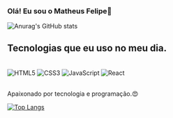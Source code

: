### Olá! Eu sou o Matheus Felipe🤙

![Anurag's GitHub stats](https://github-readme-stats.vercel.app/api?username=Matheusfelp22&show_icons=true&theme=dracula)

## Tecnologias que eu uso no meu dia.

<div style="display: inline_block"><br>
<img align="center" alt= "HTML5" src="https://img.shields.io/badge/HTML5-E34F26?style=for-the-badge&logo=html5&logoColor=white">
</img>
<img align="center" alt= "CSS3" src="https://img.shields.io/badge/CSS3-1572B6?style=for-the-badge&logo=css3&logoColor=white">
</img>
<img align="center" alt= "JavaScript" src="https://img.shields.io/badge/JavaScript-F7DF1E?style=for-the-badge&logo=javascript&logoColor=black">
</img>
<img align="center" alt= "React" src="https://img.shields.io/badge/React-20232A?style=for-the-badge&logo=react&logoColor=61DAFB">
</img>
</div><br>

Apaixonado por tecnologia e programação.😍

[![Top Langs](https://github-readme-stats.vercel.app/api/top-langs/?username=Matheusfelp22&layout=compact)](https://github.com/anuraghazra/github-readme-stats)

